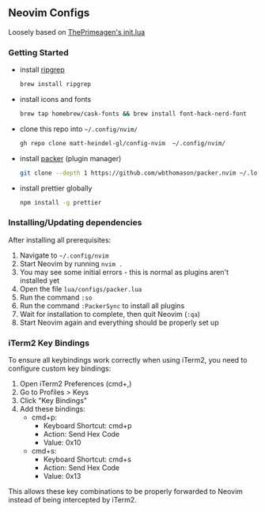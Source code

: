 ## Neovim Configs

Loosely based on [ThePrimeagen's init.lua](https://github.com/ThePrimeagen/init.lua)

### Getting Started

- install [ripgrep](https://github.com/BurntSushi/ripgrep)

  ```bash
  brew install ripgrep
  ```

- install icons and fonts

  ```bash
  brew tap homebrew/cask-fonts && brew install font-hack-nerd-font
  ```

- clone this repo into `~/.config/nvim/`

  ```bash
  gh repo clone matt-heindel-gl/config-nvim  ~/.config/nvim/
  ```

- install [packer](https://github.com/wbthomason/packer.nvim) (plugin manager)

  ```bash
  git clone --depth 1 https://github.com/wbthomason/packer.nvim ~/.local/share/nvim/site/pack/packer/start/packer.nvim
  ```

- install prettier globally

  ```bash
  npm install -g prettier
  ```

### Installing/Updating dependencies

After installing all prerequisites:

1. Navigate to `~/.config/nvim`
1. Start Neovim by running `nvim .`
1. You may see some initial errors - this is normal as plugins aren't installed yet
1. Open the file `lua/configs/packer.lua`
1. Run the command `:so`
1. Run the command `:PackerSync` to install all plugins
1. Wait for installation to complete, then quit Neovim (`:qa`)
1. Start Neovim again and everything should be properly set up

### iTerm2 Key Bindings

To ensure all keybindings work correctly when using iTerm2, you need to configure custom key bindings:

1. Open iTerm2 Preferences (cmd+,)
2. Go to Profiles > Keys
3. Click "Key Bindings"
4. Add these bindings:
   - cmd+p:
     - Keyboard Shortcut: cmd+p
     - Action: Send Hex Code
     - Value: 0x10
   - cmd+s:
     - Keyboard Shortcut: cmd+s
     - Action: Send Hex Code
     - Value: 0x13

This allows these key combinations to be properly forwarded to Neovim instead of being intercepted by iTerm2.
